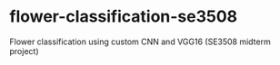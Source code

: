 # flower-classification-se3508
Flower classification using custom CNN and VGG16 (SE3508 midterm project)
